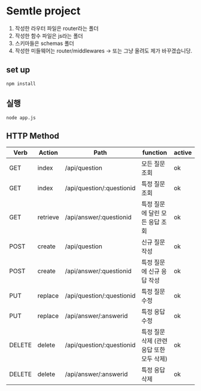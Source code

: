 # Semtle project

1. 작성한 라우터 파일은 router라는 폴더
2. 작성한 함수 파일은 js라는 폴더
3. 스키마들은 schemas 폴더
4. 작성한 미들웨어는 router/middlewares -> 또는 그냥 올려도 제가 바꾸겠습니당.
## set up
```
npm install
```

## 실행
```
node app.js
```

## HTTP Method

| Verb   | Action   | Path                      | function                                  | active |
| ------ | -------- | ------------------------- | ----------------------------------------- | ------ |
| GET    | index    | /api/question             | 모든 질문 조회                            | ok     |
| GET    | index    | /api/question/:questionid | 특정 질문 조회                            | ok     |
| GET    | retrieve | /api/answer/:questionid   | 특정 질문에 달린 모든 응답 조회           | ok     |
| POST   | create   | /api/question             | 신규 질문 작성                            | ok     |
| POST   | create   | /api/answer/:questionid   | 특정  질문에 신규 응답 작성               | ok     |
| PUT    | replace  | /api/question/:questionid | 특정 질문 수정                            | ok     |
| PUT    | replace  | /api/answer/:answerid     | 특정 응답 수정                            | ok     |
| DELETE | delete   | /api/question/:questionid | 특정 질문 삭제 (관련 응답 또한 모두 삭제) | ok     |
| DELETE | delete   | /api/answer/:answerid     | 특정 응답 삭제                            | ok     |
